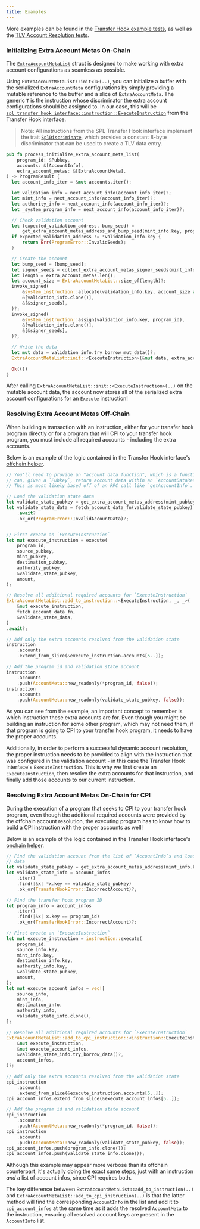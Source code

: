 ```yaml
---
title: Examples
---
```


More examples can be found in the
[Transfer Hook example tests](https://github.com/solana-program/transfer-hook/blob/main/program/tests/functional.rs),
as well as the
[TLV Account Resolution tests](https://github.com/solana-program/libraries/blob/main/tlv-account-resolution/src/state.rs).

### Initializing Extra Account Metas On-Chain

The
[`ExtraAccountMetaList`](https://github.com/solana-program/libraries/blob/c5cc979f188ddc136de2ff556173a6f655322915/tlv-account-resolution/src/state.rs#L164)
struct is designed to make working with extra account
configurations as seamless as possible.

Using `ExtraAccountMetaList::init<T>(..)`, you can initialize a buffer with the
serialized `ExtraAccountMeta` configurations by simply providing a mutable
reference to the buffer and a slice of `ExtraAccountMeta`. The generic `T` is
the instruction whose discriminator the extra account configurations should be
assigned to. In our case, this will be
[`spl_transfer_hook_interface::instruction::ExecuteInstruction`](https://github.com/solana-program/transfer-hook/blob/e00f3b5c591fd55b4aed6a1e9b1ccc502cb6da05/interface/src/instruction.rs#L67)
from the Transfer Hook interface.

> Note: All instructions from the SPL Transfer Hook interface implement the
> trait
> [`SplDiscriminate`](https://github.com/solana-program/libraries/blob/c5cc979f188ddc136de2ff556173a6f655322915/discriminator/src/discriminator.rs#L10),
> which provides a constant 8-byte discriminator that
> can be used to create a TLV data entry.

```rust
pub fn process_initialize_extra_account_meta_list(
    program_id: &Pubkey,
    accounts: &[AccountInfo],
    extra_account_metas: &[ExtraAccountMeta],
) -> ProgramResult {
  let account_info_iter = &mut accounts.iter();

  let validation_info = next_account_info(account_info_iter)?;
  let mint_info = next_account_info(account_info_iter)?;
  let authority_info = next_account_info(account_info_iter)?;
  let _system_program_info = next_account_info(account_info_iter)?;

  // Check validation account
  let (expected_validation_address, bump_seed) =
      get_extra_account_metas_address_and_bump_seed(mint_info.key, program_id);
  if expected_validation_address != *validation_info.key {
      return Err(ProgramError::InvalidSeeds);
  }

  // Create the account
  let bump_seed = [bump_seed];
  let signer_seeds = collect_extra_account_metas_signer_seeds(mint_info.key, &bump_seed);
  let length = extra_account_metas.len();
  let account_size = ExtraAccountMetaList::size_of(length)?;
  invoke_signed(
      &system_instruction::allocate(validation_info.key, account_size as u64),
      &[validation_info.clone()],
      &[&signer_seeds],
  )?;
  invoke_signed(
      &system_instruction::assign(validation_info.key, program_id),
      &[validation_info.clone()],
      &[&signer_seeds],
  )?;

  // Write the data
  let mut data = validation_info.try_borrow_mut_data()?;
  ExtraAccountMetaList::init::<ExecuteInstruction>(&mut data, extra_account_metas)?;

  Ok(())
}
```

After calling `ExtraAccountMetaList::init::<ExecuteInstruction>(..)` on the
mutable account data, the account now stores all of the serialized extra account
configurations for an `Execute` instruction!

### Resolving Extra Account Metas Off-Chain

When building a transaction with an instruction, either for your transfer hook
program directly or for a program that will CPI to your transfer hook program,
you must include all required accounts - including the extra accounts.

Below is an example of the logic contained in the Transfer Hook interface's
[offchain helper](https://github.com/solana-program/transfer-hook/blob/e00f3b5c591fd55b4aed6a1e9b1ccc502cb6da05/interface/src/offchain.rs#L48).

```rust
// You'll need to provide an "account data function", which is a function that
// can, given a `Pubkey`, return account data within an `AccountDataResult`.
// This is most likely based off of an RPC call like `getAccountInfo`.

// Load the validation state data
let validate_state_pubkey = get_extra_account_metas_address(mint_pubkey, program_id);
let validate_state_data = fetch_account_data_fn(validate_state_pubkey)
    .await?
    .ok_or(ProgramError::InvalidAccountData)?;


// First create an `ExecuteInstruction`
let mut execute_instruction = execute(
    program_id,
    source_pubkey,
    mint_pubkey,
    destination_pubkey,
    authority_pubkey,
    &validate_state_pubkey,
    amount,
);

// Resolve all additional required accounts for `ExecuteInstruction`
ExtraAccountMetaList::add_to_instruction::<ExecuteInstruction, _, _>(
    &mut execute_instruction,
    fetch_account_data_fn,
    &validate_state_data,
)
.await?;

// Add only the extra accounts resolved from the validation state
instruction
    .accounts
    .extend_from_slice(&execute_instruction.accounts[5..]);

// Add the program id and validation state account
instruction
    .accounts
    .push(AccountMeta::new_readonly(*program_id, false));
instruction
    .accounts
    .push(AccountMeta::new_readonly(validate_state_pubkey, false));
```

As you can see from the example, an important concept to remember is which
instruction these extra accounts are for. Even though you might be building an
instruction for some other program, which may not need them, if that program is
going to CPI to your transfer hook program, it needs to have the proper
accounts.

Additionally, in order to perform a successful dynamic account resolution, the
proper instruction needs to be provided to align with the instruction that was
configured in the validation account - in this case the Transfer Hook
interface's `ExecuteInstruction`. This is why we first create an
`ExecuteInstruction`, then resolve the extra accounts for that instruction, and
finally add those accounts to our current instruction.

### Resolving Extra Account Metas On-Chain for CPI

During the execution of a program that seeks to CPI to your transfer hook
program, even though the additional required accounts were provided by the
offchain account resolution, the executing program has to know how to build a
CPI instruction with the proper accounts as well!

Below is an example of the logic contained in the Transfer Hook interface's
[onchain helper](https://github.com/solana-program/transfer-hook/blob/e00f3b5c591fd55b4aed6a1e9b1ccc502cb6da05/interface/src/onchain.rs#L15).

```rust
// Find the validation account from the list of `AccountInfo`s and load its
// data
let validate_state_pubkey = get_extra_account_metas_address(mint_info.key, program_id);
let validate_state_info = account_infos
    .iter()
    .find(|&x| *x.key == validate_state_pubkey)
    .ok_or(TransferHookError::IncorrectAccount)?;

// Find the transfer hook program ID
let program_info = account_infos
    .iter()
    .find(|&x| x.key == program_id)
    .ok_or(TransferHookError::IncorrectAccount)?;

// First create an `ExecuteInstruction`
let mut execute_instruction = instruction::execute(
    program_id,
    source_info.key,
    mint_info.key,
    destination_info.key,
    authority_info.key,
    &validate_state_pubkey,
    amount,
);
let mut execute_account_infos = vec![
    source_info,
    mint_info,
    destination_info,
    authority_info,
    validate_state_info.clone(),
];

// Resolve all additional required accounts for `ExecuteInstruction`
ExtraAccountMetaList::add_to_cpi_instruction::<instruction::ExecuteInstruction>(
    &mut execute_instruction,
    &mut execute_account_infos,
    &validate_state_info.try_borrow_data()?,
    account_infos,
)?;

// Add only the extra accounts resolved from the validation state
cpi_instruction
    .accounts
    .extend_from_slice(&execute_instruction.accounts[5..]);
cpi_account_infos.extend_from_slice(&execute_account_infos[5..]);

// Add the program id and validation state account
cpi_instruction
    .accounts
    .push(AccountMeta::new_readonly(*program_id, false));
cpi_instruction
    .accounts
    .push(AccountMeta::new_readonly(validate_state_pubkey, false));
cpi_account_infos.push(program_info.clone());
cpi_account_infos.push(validate_state_info.clone());
```

Although this example may appear more verbose than its offchain counterpart,
it's actually doing the exact same steps, just with an instruction _and_ a list
of account infos, since CPI requires both.

The key difference between `ExtraAccountMetaList::add_to_instruction(..)` and
`ExtraAccountMetaList::add_to_cpi_instruction(..)` is that the latter method
will find the corresponding `AccountInfo` in the list and add it to
`cpi_account_infos` at the same time as it adds the resolved `AccountMeta` to
the instruction, ensuring all resolved account keys are present in the
`AccountInfo` list.
